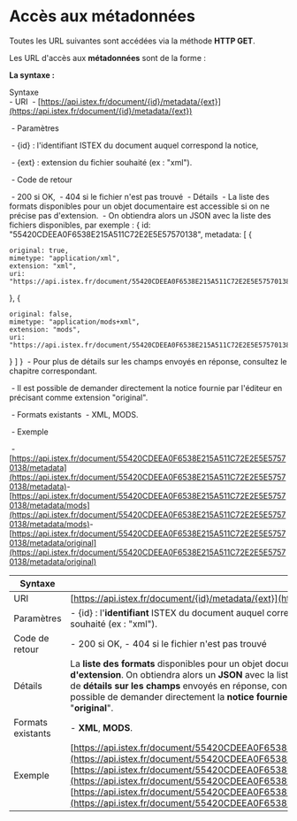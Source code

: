 # Accès aux métadonnées

Toutes les URL suivantes sont accédées via la méthode **HTTP GET**.

Les URL d'accès aux **métadonnées** sont de la forme :

**La syntaxe :**

Syntaxe  
​ - URI ​ - [https://api.istex.fr/document/{id}/metadata/{ext}](https://api.istex.fr/document/{id}/metadata/{ext})

​ - Paramètres

​ - {id} : l'identifiant ISTEX du document auquel correspond la notice,

​ - {ext} : extension du fichier souhaité \(ex : "xml"\).

​ - Code de retour

​ - 200 si OK, ​ - 404 si le fichier n'est pas trouvé ​ - Détails ​ - La liste des formats disponibles pour un objet documentaire est accessible si on ne précise pas d'extension. ​ - On obtiendra alors un JSON avec la liste des fichiers disponibles, par exemple : { id: "55420CDEEA0F6538E215A511C72E2E5E57570138", metadata: \[ {

```text
original: true,
mimetype: "application/xml",
extension: "xml",
uri: "https://api.istex.fr/document/55420CDEEA0F6538E215A511C72E2E5E57570138/metadata/xml"
```

}, {

```text
original: false,
mimetype: "application/mods+xml",
extension: "mods",
uri: "https://api.istex.fr/document/55420CDEEA0F6538E215A511C72E2E5E57570138/metadata/mods"
```

} \] } ​ - Pour plus de détails sur les champs envoyés en réponse, consultez le chapitre correspondant.

​ - Il est possible de demander directement la notice fournie par l'éditeur en précisant comme extension "original".

​ - Formats existants ​ - XML, MODS.

​ - Exemple

​ - [https://api.istex.fr/document/55420CDEEA0F6538E215A511C72E2E5E57570138/metadata](https://api.istex.fr/document/55420CDEEA0F6538E215A511C72E2E5E57570138/metadata) ​ - [https://api.istex.fr/document/55420CDEEA0F6538E215A511C72E2E5E57570138/metadata/mods](https://api.istex.fr/document/55420CDEEA0F6538E215A511C72E2E5E57570138/metadata/mods) ​ - [https://api.istex.fr/document/55420CDEEA0F6538E215A511C72E2E5E57570138/metadata/original](https://api.istex.fr/document/55420CDEEA0F6538E215A511C72E2E5E57570138/metadata/original)

| Syntaxe |  |
| --- | --- |
| URI | [https://api.istex.fr/document/{id}/metadata/{ext}](https://api.istex.fr/document/{id}/metadata/{ext}) |
| Paramètres | - {id} : l'**identifiant** ISTEX du document auquel correspond la notice, - {ext} : **extension** du fichier souhaité \(ex : "xml"\). |
| Code de retour | - 200 si OK,  - 404 si le fichier n'est pas trouvé |
| Détails | La **liste des formats** disponibles pour un objet documentaire est accessible **si on ne précise pas d'extension**. On obtiendra alors un **JSON** avec la liste des fichiers disponibles, par exemple :  Pour plus de **détails sur les champs** envoyés en réponse, consultez le chapitre \[correspondant\]\[fields\].  Il est possible de demander directement la **notice fournie par l'éditeur** en précisant comme extension "**original**". |
| Formats existants | - **XML**, **MODS**. |
| Exemple | [https://api.istex.fr/document/55420CDEEA0F6538E215A511C72E2E5E57570138/metadata](https://api.istex.fr/document/55420CDEEA0F6538E215A511C72E2E5E57570138/metadata) [https://api.istex.fr/document/55420CDEEA0F6538E215A511C72E2E5E57570138/metadata/mods](https://api.istex.fr/document/55420CDEEA0F6538E215A511C72E2E5E57570138/metadata/mods) [https://api.istex.fr/document/55420CDEEA0F6538E215A511C72E2E5E57570138/metadata/original](https://api.istex.fr/document/55420CDEEA0F6538E215A511C72E2E5E57570138/metadata/original) |

